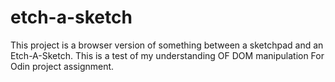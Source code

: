# etch-a-sketch

This project is  a browser version of something between a sketchpad and an Etch-A-Sketch.
This is a test of my understanding OF DOM manipulation For Odin project assignment.